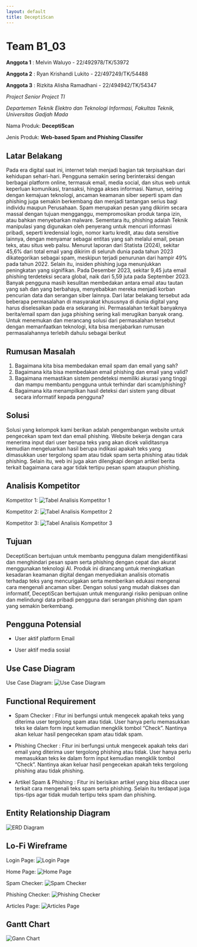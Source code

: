 ```yaml
---
layout: default
title: DeceptiScan
---
```


# Team B1_03

**Anggota 1** : Melvin Waluyo - 22/492978/TK/53972

**Anggota 2** : Ryan Krishandi Lukito - 22/497249/TK/54488

**Anggota 3** : Rizkita Alisha Ramadhani - 22/494942/TK/54347

_Project Senior Project TI_

_Departemen Teknik Elektro dan Teknologi Informasi, Fakultas Teknik, Universitas Gadjah Mada_

Nama Produk:
**DeceptiScan**

Jenis Produk:
**Web-based Spam and Phishing Classifer**

## Latar Belakang

Pada era digital saat ini, internet telah menjadi bagian tak terpisahkan dari kehidupan
sehari-hari. Pengguna semakin sering berinteraksi dengan berbagai platform online,
termasuk email, media social, dan situs web untuk keperluan komunikasi, transaksi, hingga
akses informasi. Namun, seiring dengan kemajuan teknologi, ancaman keamanan siber
seperti spam dan phishing juga semakin berkembang dan menjadi tantangan serius bagi
individu maupun Perusahaan.
Spam merupakan pesan yang dikirim secara massal dengan tujuan mengganggu,
mempromosikan produk tanpa izin, atau bahkan menyebarkan malware. Sementara itu,
phishing adalah Teknik manipulasi yang digunakan oleh penyerang untuk mencuri
informasi pribadi, seperti kredensial login, nomor kartu kredit, atau data sensitive lainnya,
dengan menyamar sebagai entitas yang sah melalui email, pesan teks, atau situs web
palsu.
Menurut laporan dari Statista (2024), sekitar 45,6% dari total email yang dikirim di seluruh
dunia pada tahun 2023 dikategorikan sebagai spam, meskipun terjadi penurunan dari
hampir 49% pada tahun 2022. Selain itu, insiden phishing juga menunjukkan peningkatan
yang signifikan. Pada Desember 2023, sekitar 9,45 juta email phishing terdeteksi secara
global, naik dari 5,59 juta pada September 2023. Banyak pengguna masih kesulitan
membedakan antara email atau tautan yang sah dan yang berbahaya, menyebabkan
mereka menjadi korban pencurian data dan serangan siber lainnya.
Dari latar belakang tersebut ada beberapa permasalahan di masyarakat khususnya di
dunia digital yang harus diselesaikan pada era sekarang ini. Permasalahan terkait
banyaknya berita/email spam dan juga phishing sering kali merugikan banyak orang. Untuk
menemukan dan merancang solusi dari permasalahan tersebut dengan memanfaatkan
teknologi, kita bisa menjabarkan rumusan permasalahannya terlebih dahulu sebagai
berikut

## Rumusan Masalah

1. Bagaimana kita bisa membedakan email spam dan email yang sah?
2. Bagaimana kita bisa membedakan email phishing dan email yang valid?
3. Bagaimana memastikan sistem pendeteksi memiliki akurasi yang tinggi dan mampu
   membantu pengguna untuk terhindar dari scam/phishing?
4. Bagaimana kita menampilkan hasil deteksi dari sistem yang dibuat secara informatif
   kepada pengguna?

## Solusi

Solusi yang kelompok kami berikan adalah pengembangan website untuk pengecekan
spam text dan email phishing. Website bekerja dengan cara menerima input dari user
berupa teks yang akan dicek validitasnya kemudian mengeluarkan hasil berupa indikasi
apakah teks yang dimasukkan user tergolong spam atau tidak spam serta phishing atau
tidak phishing. Selain itu, web ini juga akan dilengkapi dengan artikel berita terkait
bagaimana cara agar tidak tertipu pesan spam ataupun phishing.

## Analisis Kompetitor

Kompetitor 1:
![Tabel Analisis Kompetitor 1](kompetitor1.png)

Kompetitor 2:
![Tabel Analisis Kompetitor 2](kompetitor2.png)

Kompetitor 3:
![Tabel Analisis Kompetitor 3](kompetitor3.png)

## Tujuan

DeceptiScan bertujuan untuk membantu pengguna dalam mengidentifikasi dan menghindari pesan spam serta phishing dengan cepat dan akurat menggunakan teknologi AI. Produk ini dirancang untuk meningkatkan kesadaran keamanan digital dengan menyediakan analisis otomatis terhadap teks yang mencurigakan serta memberikan edukasi mengenai cara mengenali ancaman siber. Dengan solusi yang mudah diakses dan informatif, DeceptiScan bertujuan untuk mengurangi risiko penipuan online dan melindungi data pribadi pengguna dari serangan phishing dan spam yang semakin berkembang.

## Pengguna Potensial

- User aktif platform Email

- User aktif media sosial

## Use Case Diagram

Use Case Diagram:
![Use Case Diagram](UseCase.png)

## Functional Requirement

- Spam Checker : Fitur ini berfungsi untuk mengecek apakah teks yang diterima user tergolong spam atau tidak. User hanya perlu memasukkan teks ke dalam form input kemudian mengklik tombol “Check”. Nantinya akan keluar hasil pengecekan spam atau tidak spam.

- Phishing Checker : Fitur ini berfungsi untuk mengecek apakah teks dari email yang diterima user tergolong phishing atau tidak. User hanya perlu memasukkan teks ke dalam form input kemudian mengklik tombol “Check”. Nantinya akan keluar hasil pengecekan apakah teks tergolong phishing atau tidak phishing.

- Artikel Spam & Phishing : Fitur ini berisikan artikel yang bisa dibaca user terkait cara mengenali teks spam serta phishing. Selain itu terdapat juga tips-tips agar tidak mudah tertipu teks spam dan phishing.

## Entity Relationship Diagram

![ERD Diagram](ERD.png)

## Lo-Fi Wireframe

Login Page:
![Login Page](LoginPage.png)

Home Page:
![Home Page](HomePage.png)

Spam Checker:
![Spam Checker](SpamCheck.png)

Phishing Checker:
![Phishing Checker](PhishingCheck.png)

Articles Page:
![Articles Page](Articles.png)

## Gantt Chart

![Gann Chart](GannChart.png)
